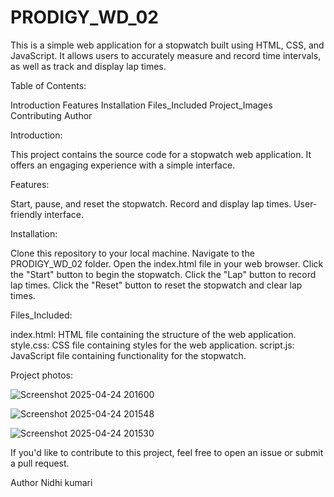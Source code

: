 # PRODIGY_WD_02
This is a simple web application for a stopwatch built using HTML, CSS, and JavaScript. It allows users to accurately measure and record time intervals, as well as track and display lap times.

Table of Contents:

Introduction
Features
Installation
Files_Included
Project_Images
Contributing
Author

Introduction:

This project contains the source code for a stopwatch web application. It offers an engaging experience with a simple interface.

Features:

Start, pause, and reset the stopwatch.
Record and display lap times.
User-friendly interface.

Installation:

Clone this repository to your local machine.
Navigate to the PRODIGY_WD_02 folder.
Open the index.html file in your web browser.
Click the "Start" button to begin the stopwatch.
Click the "Lap" button to record lap times.
Click the "Reset" button to reset the stopwatch and clear lap times.

Files_Included:

index.html: HTML file containing the structure of the web application.
style.css: CSS file containing styles for the web application.
script.js: JavaScript file containing functionality for the stopwatch.

Project photos:


![Screenshot 2025-04-24 201600](https://github.com/user-attachments/assets/bc51745f-be92-4e24-aee7-449a165cd4fc)

![Screenshot 2025-04-24 201548](https://github.com/user-attachments/assets/1bfe6633-b006-44ab-8df4-673af005abe1)

![Screenshot 2025-04-24 201530](https://github.com/user-attachments/assets/a4a4e22e-4e07-47f9-a4d9-597c9bce077d)



If you'd like to contribute to this project, feel free to open an issue or submit a pull request.

Author
Nidhi kumari

